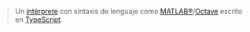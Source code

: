 > Un [intérprete](https://es.wikipedia.org/wiki/Int%C3%A9rprete_(inform%C3%A1tica)) con sintaxis de lenguaje como [MATLAB&reg;](https://www.mathworks.com/)/[Octave](https://www.gnu.org/software/octave/) escrito en [TypeScript](https://www.typescriptlang.org/).
